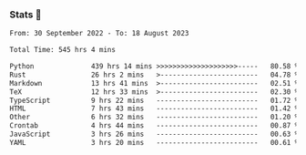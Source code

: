 ### Stats 👋
<!--START_SECTION:waka-->

```txt
From: 30 September 2022 - To: 18 August 2023

Total Time: 545 hrs 4 mins

Python              439 hrs 14 mins >>>>>>>>>>>>>>>>>>>>-----   80.58 %
Rust                26 hrs 2 mins   >------------------------   04.78 %
Markdown            13 hrs 41 mins  >------------------------   02.51 %
TeX                 12 hrs 33 mins  >------------------------   02.30 %
TypeScript          9 hrs 22 mins   -------------------------   01.72 %
HTML                7 hrs 43 mins   -------------------------   01.42 %
Other               6 hrs 32 mins   -------------------------   01.20 %
Crontab             4 hrs 44 mins   -------------------------   00.87 %
JavaScript          3 hrs 26 mins   -------------------------   00.63 %
YAML                3 hrs 20 mins   -------------------------   00.61 %
```

<!--END_SECTION:waka-->

<!--
**buhaytza2005/buhaytza2005** is a ✨ _special_ ✨ repository because its `README.md` (this file) appears on your GitHub profile.

Here are some ideas to get you started:

- 🔭 I’m currently working on ...
- 🌱 I’m currently learning ...
- 👯 I’m looking to collaborate on ...
- 🤔 I’m looking for help with ...
- 💬 Ask me about ...
- 📫 How to reach me: ...
- 😄 Pronouns: ...
- ⚡ Fun fact: ...
-->


